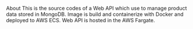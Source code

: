 About
This is the source codes of a Web API which use to manage product data stored in MongoDB. 
Image is build and containerize with Docker and deployed to AWS ECS.
Web API is hosted in the  AWS Fargate.
